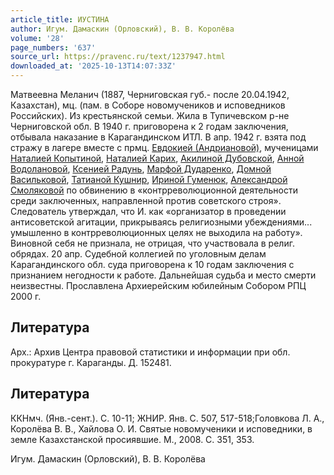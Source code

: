 ```yaml
---
article_title: ИУСТИНА
author: Игум. Дамаскин (Орловский), В. В. Королёва
volume: '28'
page_numbers: '637'
source_url: https://pravenc.ru/text/1237947.html
downloaded_at: '2025-10-13T14:07:33Z'
---
```


Матвеевна Меланич (1887, Черниговская губ.- после 20.04.1942, Казахстан), мц. (пам. в Соборе новомучеников и исповедников Российских). Из крестьянской семьи. Жила в Тупичевском р-не Черниговской обл. В 1940 г. приговорена к 2 годам заключения, отбывала наказание в Карагандинском ИТЛ. В апр. 1942 г. взята под стражу в лагере вместе с прмц. [Евдокией (Андриановой)](<https://pravenc.ru/text/Евдокией (Андриановой).html>), мученицами [Наталией Копытиной](<https://pravenc.ru/text/Наталией Копытиной.html>), [Наталией Карих](<https://pravenc.ru/text/Наталией Карих.html>), [Акилиной Дубовской](<https://pravenc.ru/text/Акилиной Дубовской.html>), [Анной Водолановой](<https://pravenc.ru/text/АННА Антоновна.html>), [Ксенией Радунь](<https://pravenc.ru/text/Ксенией Радунь.html>), [Марфой Дударенко](<https://pravenc.ru/text/Марфой Дударенко.html>), [Домной Васильковой](<https://pravenc.ru/text/Домной Васильковой.html>), [Татианой Кушнир](<https://pravenc.ru/text/Татианой Кушнир.html>), [Ириной Гуменюк](<https://pravenc.ru/text/Ириной Гуменюк.html>), [Александрой Смоляковой](<https://pravenc.ru/text/Александрой Смоляковой.html>) по обвинению в «контрреволюционной деятельности среди заключенных, направленной против советского строя». Следователь утверждал, что И. как «организатор в проведении антисоветской агитации, прикрываясь религиозными убеждениями... умышленно в контрреволюционных целях не выходила на работу». Виновной себя не признала, не отрицая, что участвовала в религ. обрядах. 20 апр. Судебной коллегией по уголовным делам Карагандинского обл. суда приговорена к 10 годам заключения с признанием негодности к работе. Дальнейшая судьба и место смерти неизвестны. Прославлена Архиерейским юбилейным Собором РПЦ 2000 г.

## Литература

Арх.: Архив Центра правовой статистики и информации при обл. прокуратуре г. Караганды. Д. 152481.

## Литература

ККНмч. (Янв.-сент.). С. 10-11; ЖНИР. Янв. С. 507, 517-518;Головкова Л. А., Королёва В. В., Хайлова О. И. Святые новомученики и исповедники, в земле Казахстанской просиявшие. М., 2008. С. 351, 353.

Игум. Дамаскин (Орловский), В. В. Королёва
